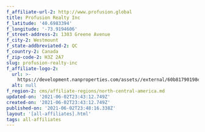 ```yaml
---
f_affiliate-url-2: http://www.profusion.global
title: Profusion Realty Inc
f_latitude: '40.6983394'
f_longitude: '-73.9194606'
f_street-address-2: 1303 Greene Avenue­
f_city-2: Westmount­
f_state-addbreviated-2: QC­
f_country-2: Canada
f_zip-code-2: H3Z 2A7
slug: profusion-realty-inc
f_affiliate-logo-2:
  url: >-
    https://development.nanproperties.com/assets//external/60b81790198e40dc90c6f43d_6081e57f63e240cd60c1efc7_60785a3b6b225e13a3cf72d5_content_logo_profusion2018chr_vert_noir.png
  alt: null
f_region-2: cms/affiliate-regions/north-central-america.md
updated-on: '2021-06-02T23:43:12.749Z'
created-on: '2021-06-02T23:43:12.749Z'
published-on: '2021-06-02T23:48:16.338Z'
layout: '[all-affiliates].html'
tags: all-affiliates
---
```




